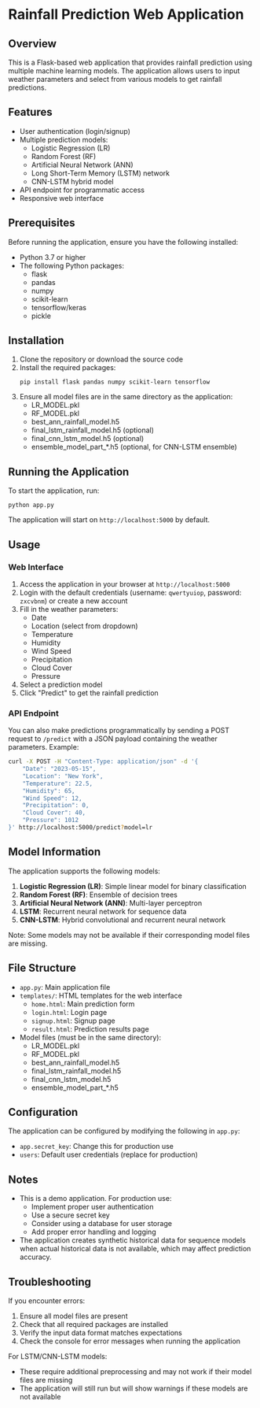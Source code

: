 # Rainfall Prediction Web Application

## Overview

This is a Flask-based web application that provides rainfall prediction using multiple machine learning models. The application allows users to input weather parameters and select from various models to get rainfall predictions.

## Features

- User authentication (login/signup)
- Multiple prediction models:
  - Logistic Regression (LR)
  - Random Forest (RF)
  - Artificial Neural Network (ANN)
  - Long Short-Term Memory (LSTM) network
  - CNN-LSTM hybrid model
- API endpoint for programmatic access
- Responsive web interface

## Prerequisites

Before running the application, ensure you have the following installed:

- Python 3.7 or higher
- The following Python packages:
  - flask
  - pandas
  - numpy
  - scikit-learn
  - tensorflow/keras
  - pickle

## Installation

1. Clone the repository or download the source code
2. Install the required packages:
   ```
   pip install flask pandas numpy scikit-learn tensorflow
   ```
3. Ensure all model files are in the same directory as the application:
   - LR_MODEL.pkl
   - RF_MODEL.pkl
   - best_ann_rainfall_model.h5
   - final_lstm_rainfall_model.h5 (optional)
   - final_cnn_lstm_model.h5 (optional)
   - ensemble_model_part_*.h5 (optional, for CNN-LSTM ensemble)

## Running the Application

To start the application, run:
```
python app.py
```

The application will start on `http://localhost:5000` by default.

## Usage

### Web Interface

1. Access the application in your browser at `http://localhost:5000`
2. Login with the default credentials (username: `qwertyuiop`, password: `zxcvbnm`) or create a new account
3. Fill in the weather parameters:
   - Date
   - Location (select from dropdown)
   - Temperature
   - Humidity
   - Wind Speed
   - Precipitation
   - Cloud Cover
   - Pressure
4. Select a prediction model
5. Click "Predict" to get the rainfall prediction

### API Endpoint

You can also make predictions programmatically by sending a POST request to `/predict` with a JSON payload containing the weather parameters. Example:

```bash
curl -X POST -H "Content-Type: application/json" -d '{
    "Date": "2023-05-15",
    "Location": "New York",
    "Temperature": 22.5,
    "Humidity": 65,
    "Wind Speed": 12,
    "Precipitation": 0,
    "Cloud Cover": 40,
    "Pressure": 1012
}' http://localhost:5000/predict?model=lr
```

## Model Information

The application supports the following models:

1. **Logistic Regression (LR)**: Simple linear model for binary classification
2. **Random Forest (RF)**: Ensemble of decision trees
3. **Artificial Neural Network (ANN)**: Multi-layer perceptron
4. **LSTM**: Recurrent neural network for sequence data
5. **CNN-LSTM**: Hybrid convolutional and recurrent neural network

Note: Some models may not be available if their corresponding model files are missing.

## File Structure

- `app.py`: Main application file
- `templates/`: HTML templates for the web interface
  - `home.html`: Main prediction form
  - `login.html`: Login page
  - `signup.html`: Signup page
  - `result.html`: Prediction results page
- Model files (must be in the same directory):
  - LR_MODEL.pkl
  - RF_MODEL.pkl
  - best_ann_rainfall_model.h5
  - final_lstm_rainfall_model.h5
  - final_cnn_lstm_model.h5
  - ensemble_model_part_*.h5

## Configuration

The application can be configured by modifying the following in `app.py`:

- `app.secret_key`: Change this for production use
- `users`: Default user credentials (replace for production)

## Notes

- This is a demo application. For production use:
  - Implement proper user authentication
  - Use a secure secret key
  - Consider using a database for user storage
  - Add proper error handling and logging
- The application creates synthetic historical data for sequence models when actual historical data is not available, which may affect prediction accuracy.

## Troubleshooting

If you encounter errors:
1. Ensure all model files are present
2. Check that all required packages are installed
3. Verify the input data format matches expectations
4. Check the console for error messages when running the application

For LSTM/CNN-LSTM models:
- These require additional preprocessing and may not work if their model files are missing
- The application will still run but will show warnings if these models are not available
